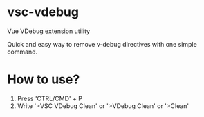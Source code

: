 # vsc-vdebug
Vue VDebug extension utility

Quick and easy way to remove v-debug directives with one simple command.

# How to use?
1. Press 'CTRL/CMD' + P
2. Write '>VSC VDebug Clean' or '>VDebug Clean' or '>Clean'

